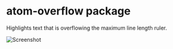 # atom-overflow package

Highlights text that is overflowing the maximum line length ruler.


![Screenshot](http://files.danielchatfield.com/18M9h+)
